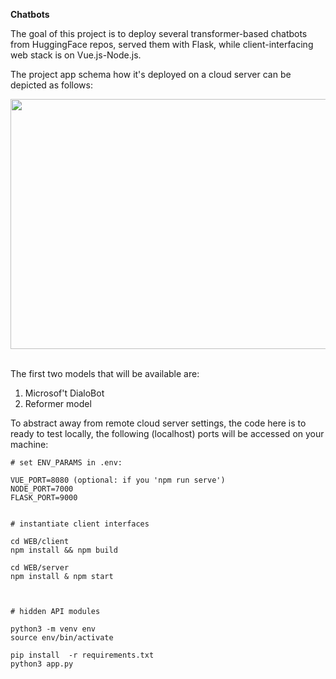 

**Chatbots**<br>

The goal of this project is to deploy several transformer-based chatbots from HuggingFace repos, served them with Flask, while client-interfacing web stack is on Vue.js-Node.js.

The project app schema how it's deployed on a cloud server can be depicted as follows:

<img src="https://i.ibb.co/WxS1XZF/Slide1.jpg" width="700" height="400"><br><br>

The first two models that will be available are:

1) Microsof't DialoBot
2) Reformer model


To abstract away from remote cloud server settings, the code here is to ready to test locally, the following (localhost) ports will be accessed on your machine:

```
# set ENV_PARAMS in .env:

VUE_PORT=8080 (optional: if you 'npm run serve')
NODE_PORT=7000
FLASK_PORT=9000
```

```

# instantiate client interfaces

cd WEB/client
npm install && npm build 

cd WEB/server
npm install & npm start



# hidden API modules

python3 -m venv env
source env/bin/activate

pip install  -r requirements.txt
python3 app.py
```




